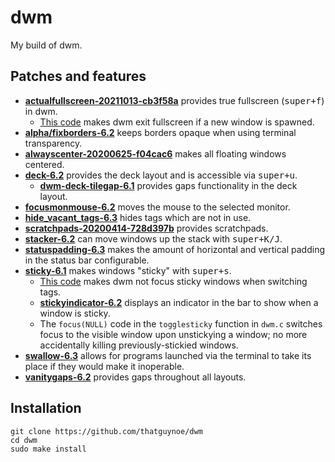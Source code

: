 # dwm

My build of dwm.

## Patches and features

* [**actualfullscreen-20211013-cb3f58a**](https://dwm.suckless.org/patches/actualfullscreen/dwm-actualfullscreen-20211013-cb3f58a.diff) provides true fullscreen (<kbd>super+f</kbd>) in dwm.
    * [This code](https://github.com/LukeSmithxyz/dwm/pull/186/files) makes dwm exit fullscreen if a new window is spawned.
* [**alpha/fixborders-6.2**](https://dwm.suckless.org/patches/alpha/dwm-fixborders-6.2.diff) keeps borders opaque when using terminal transparency.
* [**alwayscenter-20200625-f04cac6**](https://dwm.suckless.org/patches/alwayscenter/dwm-alwayscenter-20200625-f04cac6.diff) makes all floating windows centered.
* [**deck-6.2**](https://dwm.suckless.org/patches/deck/dwm-deck-6.2.diff) provides the deck layout and is accessible via <kbd>super+u</kbd>.
    * [**dwm-deck-tilegap-6.1**](https://dwm.suckless.org/patches/deck/dwm-deck-tilegap-6.1.diff) provides gaps functionality in the deck layout.
* [**focusmonmouse-6.2**](https://dwm.suckless.org/patches/focusmonmouse/dwm-focusmonmouse-6.2.diff) moves the mouse to the selected monitor.
* [**hide_vacant_tags-6.3**](https://dwm.suckless.org/patches/hide_vacant_tags/dwm-hide_vacant_tags-6.3.diff) hides tags which are not in use.
* [**scratchpads-20200414-728d397b**](https://dwm.suckless.org/patches/scratchpads/dwm-scratchpads-20200414-728d397b.diff) provides scratchpads.
* [**stacker-6.2**](https://dwm.suckless.org/patches/stacker/dwm-stacker-6.2.diff) can move windows up the stack with <kbd>super+K/J</kbd>.
* [**statuspadding-6.3**](https://dwm.suckless.org/patches/statuspadding/dwm-statuspadding-6.3.diff) makes the amount of horizontal and vertical padding in the status bar configurable.
* [**sticky-6.1**](https://dwm.suckless.org/patches/sticky/dwm-sticky-6.1.diff) makes windows "sticky" with <kbd>super+s</kbd>.
    * [This code](https://github.com/LukeSmithxyz/dwm/pull/181/files) makes dwm not focus sticky windows when switching tags.
    * [**stickyindicator-6.2**](https://dwm.suckless.org/patches/stickyindicator/dwm-stickyindicator-6.2.diff) displays an indicator in the bar to show when a window is sticky.
    * The `focus(NULL)` code in the `togglesticky` function in `dwm.c` switches focus to the visible window upon unstickying a window; no more accidentally killing previously-stickied windows.
* [**swallow-6.3**](https://dwm.suckless.org/patches/swallow/dwm-swallow-6.3.diff) allows for programs launched via the terminal to take its place if they would make it inoperable.
* [**vanitygaps-6.2**](https://dwm.suckless.org/patches/vanitygaps/dwm-vanitygaps-6.2.diff) provides gaps throughout all layouts.

## Installation

```
git clone https://github.com/thatguynoe/dwm
cd dwm
sudo make install
```
